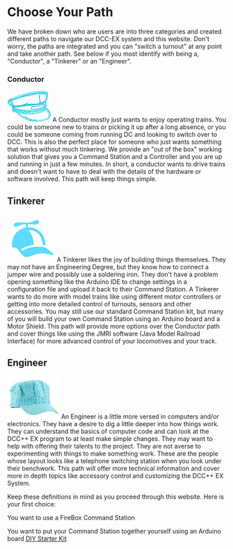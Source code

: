 # Choose Your Path

We have broken down who are users are into three categories and created different paths to navigate our DCC-EX system and this website. Don't worry, the paths are integrated and you can "switch a turnout" at any point and take another path. See below if you most identify with being a, "Conductor", a "Tinkerer" or an "Engineer".



### Conductor

![Conductor Hat](../images/conductor_hat1.png)
A Conductor mostly just wants to enjoy operating trains. You could be someone new to trains or picking it up after a long absence, or you could be someone coming from running DC and looking to switch over to DCC. This is also the perfect place for someone who just wants something that works without much tinkering. We provide an "out of the box" working solution that gives you a Command Station and a Controller and you are up and running in just a few minutes. In short, a conductor wants to drive trains and doesn't want to have to deal with the details of the hardware or software involved. This path will keep things simple.

## Tinkerer

![Tinkerer Hat](../images/propeller_beanie.png)
A Tinkerer likes the joy of building things themselves. They may not have an Engineering Degree, but they know how to connect a jumper wire and possibly use a soldering iron. They don't have a problem opening something like the Arduino IDE to change settings in a configuration file and upload it back to their Command Station. A Tinkerer wants to do more with model trains like using different motor controllers or getting into more detailed control of turnouts, sensors and other accessories. You may still use our standard Command Station kit, but many of you will build your own Command Station using an Arduino board and a Motor Shield. This path will provide more options over the Conductor path and cover things like using the JMRI software (Java Model Railroad Interface) for more advanced control of your locomotives and your track.

## Engineer

![Engineer Hat](../images/engineer_hat2.jpg)
An Engineer is a little more versed in computers and/or electronics. They have a desire to dig a little deeper into how things work. They can understand the basics of computer code and can look at the DCC++ EX program to at least make simple changes. They may want to help with offering their talents to the project. They are not averse to experimenting with things to make something work. These are the people whose layout looks like a telephone switching station when you look under their benchwork. This path will offer more technical information and cover more in depth topics like accessory control and customizing the DCC++ EX System.

Keep these definitions in mind as you proceed through this website. Here is your first choice:

You want to use a FireBox Command Station

You want to put your Command Station together yourself using an Arduino board [DIY Starter Kit](diy-starter-kit.md)